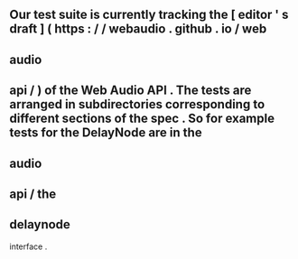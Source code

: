 Our
test
suite
is
currently
tracking
the
[
editor
'
s
draft
]
(
https
:
/
/
webaudio
.
github
.
io
/
web
-
audio
-
api
/
)
of
the
Web
Audio
API
.
The
tests
are
arranged
in
subdirectories
corresponding
to
different
sections
of
the
spec
.
So
for
example
tests
for
the
DelayNode
are
in
the
-
audio
-
api
/
the
-
delaynode
-
interface
.
